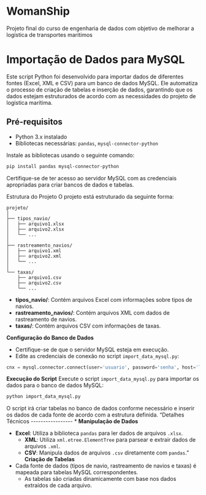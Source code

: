 # WomanShip
Projeto final do curso de engenharia de dados com objetivo de melhorar a logística de transportes maritimos

# Importação de Dados para MySQL

Este script Python foi desenvolvido para importar dados de diferentes fontes (Excel, XML e CSV) para um banco de dados MySQL. Ele automatiza o processo de criação de tabelas e inserção de dados, garantindo que os dados estejam estruturados de acordo com as necessidades do projeto de logística marítima.

## Pré-requisitos

- Python 3.x instalado
- Bibliotecas necessárias: `pandas`, `mysql-connector-python`

Instale as bibliotecas usando o seguinte comando:
```bash
pip install pandas mysql-connector-python
```

Certifique-se de ter acesso ao servidor MySQL com as credenciais apropriadas para criar bancos de dados e tabelas.

Estrutura do Projeto
O projeto está estruturado da seguinte forma:

```
projeto/
│
├── tipos_navio/
│   ├── arquivo1.xlsx
│   ├── arquivo2.xlsx
│   └── ...
│
├── rastreamento_navios/
│   ├── arquivo1.xml
│   ├── arquivo2.xml
│   └── ...
│
└── taxas/
    ├── arquivo1.csv
    ├── arquivo2.csv
    └── ...
```
* **tipos\_navio/**: Contém arquivos Excel com informações sobre tipos de navios.
* **rastreamento\_navios/**: Contém arquivos XML com dados de rastreamento de navios.
* **taxas/**: Contém arquivos CSV com informações de taxas.

**Configuração do Banco de Dados** 
* Certifique-se de que o servidor MySQL esteja em execução.
* Edite as credenciais de conexão no script `import_data_mysql.py`:
```python
cnx = mysql.connector.connect(user='usuario', password='senha', host='localhost', database='banco_de_dados', auth_plugin='mysql_native_password')
```
**Execução do Script** 
Execute o script `import_data_mysql.py` para importar os dados para o banco de dados MySQL:
```bash
python import_data_mysql.py
```
O script irá criar tabelas no banco de dados conforme necessário e inserir os dados de cada fonte de acordo com a estrutura definida.
“Detalhes Técnicos ----------------- * 
**Manipulação de Dados** 
* **Excel**: Utiliza a biblioteca `pandas` para ler dados de arquivos `.xlsx`.
   * **XML**: Utiliza `xml.etree.ElementTree` para parsear e extrair dados de arquivos `.xml`.
   * **CSV**: Manipula dados de arquivos `.csv` diretamente com `pandas`.”
**Criação de Tabelas**
* Cada fonte de dados (tipos de navio, rastreamento de navios e taxas) é mapeada para tabelas MySQL correspondentes.
  * As tabelas são criadas dinamicamente com base nos dados extraídos de cada arquivo.

